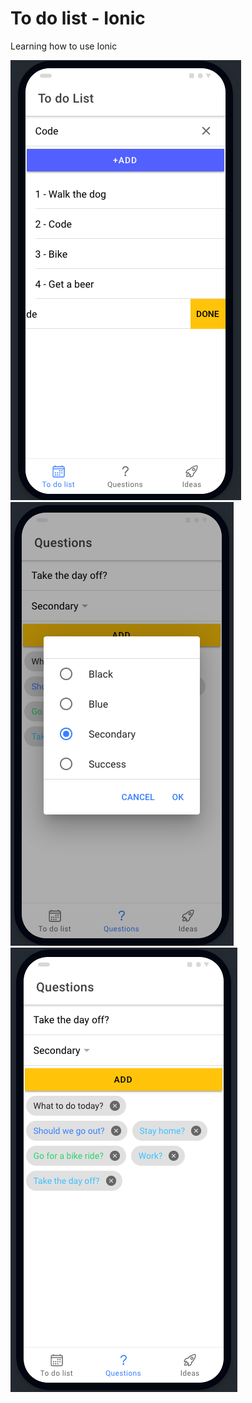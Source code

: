 # To do list - Ionic
 Learning how to use Ionic

![](images/ionic-1.png) ![](images/ionic-2.png) ![](images/ionic-3.png)
